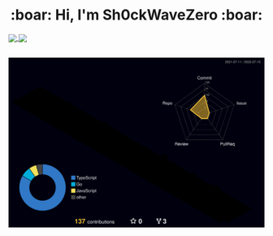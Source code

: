 <h1 align="center"> :boar: Hi, I'm Sh0ckWaveZero :boar:</h1>
 
<a href="https://github.com/Sh0ckWaveZero">
  <img align="center" src="https://github-readme-stats.vercel.app/api?username=Sh0ckWaveZero&show_icons=true&include_all_commits=true&theme=buefy&hide=contribs" />
</a>
<a href="https://github.com/Sh0ckWaveZero">
  <img align="center" src="https://github-readme-stats.vercel.app/api/top-langs/?username=Sh0ckWaveZero&layout=compact" />
</a>

##

![](./profile-3d-contrib/profile-night-rainbow.svg)
